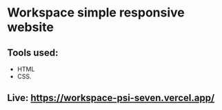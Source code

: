 # Workspace simple responsive website
## Tools used:
  - HTML
  - CSS.
## Live: https://workspace-psi-seven.vercel.app/
